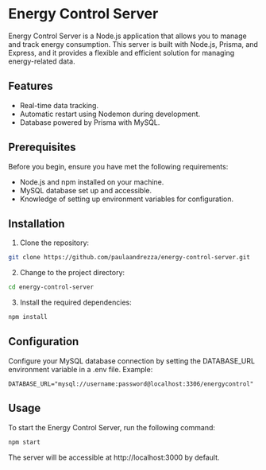 # Energy Control Server

Energy Control Server is a Node.js application that allows you to manage and track energy consumption. This server is built with Node.js, Prisma, and Express, and it provides a flexible and efficient solution for managing energy-related data.

## Features

- Real-time data tracking.
- Automatic restart using Nodemon during development.
- Database powered by Prisma with MySQL.

## Prerequisites

Before you begin, ensure you have met the following requirements:

- Node.js and npm installed on your machine.
- MySQL database set up and accessible.
- Knowledge of setting up environment variables for configuration.

## Installation

1. Clone the repository:

```bash
git clone https://github.com/paulaandrezza/energy-control-server.git
```

2. Change to the project directory:

```bash
cd energy-control-server
```

3. Install the required dependencies:

```bash
npm install
```

## Configuration

Configure your MySQL database connection by setting the DATABASE_URL environment variable in a .env file. Example:

```
DATABASE_URL="mysql://username:password@localhost:3306/energycontrol"
```

## Usage

To start the Energy Control Server, run the following command:

```bash
npm start
```

The server will be accessible at http://localhost:3000 by default.

